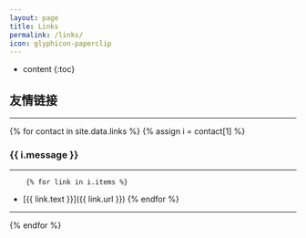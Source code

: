 ```yaml
---
layout: page
title: Links
permalink: /links/
icon: glyphicon-paperclip
---
```


* content
{:toc}

## 友情链接

-----

{% for contact in site.data.links %}
	{% assign i = contact[1] %}
### {{ i.message }}
---
		{% for link in i.items %}
- [{{ link.text }}]({{ link.url }}) 
		{% endfor %}

---
{% endfor %}

